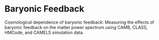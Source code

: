 # Baryonic Feedback
Cosmological dependence of baryonic feedback: Measuring the effects of baryonic feedback on the matter power spectrum using CAMB, CLASS, HMCode, and CAMELS simulation data.
